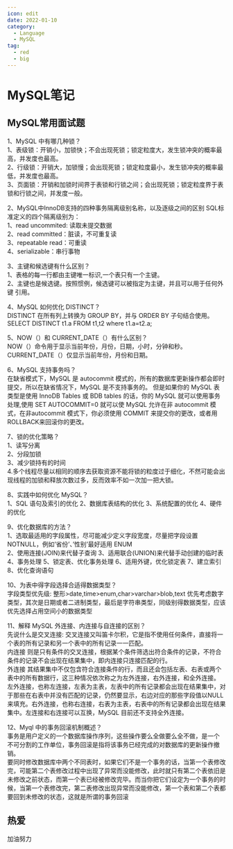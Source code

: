 ```yaml
---
icon: edit
date: 2022-01-10
category:
  - Language
  - MySQL
tag:
  - red
  - big
---
```


# MySQL笔记

## MySQL常用面试题

1、MySQL 中有哪几种锁？  
1、表级锁：开销小，加锁快；不会出现死锁；锁定粒度大，发生锁冲突的概率最高，并发度也最高。  
2、行级锁：开销大，加锁慢；会出现死锁；锁定粒度最小，发生锁冲突的概率最低，并发度也最高。  
3、页面锁：开销和加锁时间界于表锁和行锁之间；会出现死锁；锁定粒度界于表锁和行锁之间，并发度一般。

2、MySQL中InnoDB支持的四种事务隔离级别名称，以及逐级之间的区别
SQL标准定义的四个隔离级别为：  
1、read uncommited: 读取未提交数据  
2、read committed：脏读，不可重复读  
3、repeatable read：可重读  
4、serializable：串行事物  

3、主键和候选键有什么区别？  
1、表格的每一行都由主键唯一标识,一个表只有一个主键。  
2、主键也是候选键。按照惯例，候选键可以被指定为主键，并且可以用于任何外键
引用。    

4、MySQL 如何优化 DISTINCT？  
DISTINCT 在所有列上转换为 GROUP BY，并与 ORDER BY 子句结合使用。
SELECT DISTINCT t1.a FROM t1,t2 where t1.a=t2.a;  

5、NOW（）和 CURRENT_DATE（）有什么区别？  
NOW（）命令用于显示当前年份，月份，日期，小时，分钟和秒。
CURRENT_DATE（）仅显示当前年份，月份和日期。  

6、MySQL 支持事务吗？  
在缺省模式下，MySQL 是 autocommit 模式的，所有的数据库更新操作都会即时
提交，所以在缺省情况下，MySQL 是不支持事务的。
但是如果你的 MySQL 表类型是使用 InnoDB Tables 或 BDB tables 的话，你的
MySQL 就可以使用事务处理,使用 SET AUTOCOMMIT=0 就可以使 MySQL 允许在非 autocommit 模式，在非autocommit 模式下，你必须使用 COMMIT 来提交你的更改，或者用 ROLLBACK来回滚你的更改。  

7、锁的优化策略？  
1、读写分离  
2、分段加锁  
3、减少锁持有的时间  
4.多个线程尽量以相同的顺序去获取资源不能将锁的粒度过于细化，不然可能会出现线程的加锁和释放次数过多，反而效率不如一次加一把大锁。  

8、实践中如何优化 MySQL？  
1、SQL 语句及索引的优化
2、数据库表结构的优化
3、系统配置的优化
4、硬件的优化  

9、优化数据库的方法？  
1、选取最适用的字段属性，尽可能减少定义字段宽度，尽量把字段设置 NOTNULL，例如’省份’、’性别’最好适用 ENUM  
2、使用连接(JOIN)来代替子查询
3、适用联合(UNION)来代替手动创建的临时表
4、事务处理
5、锁定表、优化事务处理
6、适用外键，优化锁定表
7、建立索引
8、优化查询语句  

10、为表中得字段选择合适得数据类型？   
字段类型优先级: 整形>date,time>enum,char>varchar>blob,text
优先考虑数字类型，其次是日期或者二进制类型，最后是字符串类型，同级别得数据类型，应该优先选择占用空间小的数据类型  

11、解释 MySQL 外连接、内连接与自连接的区别？  
先说什么是交叉连接: 交叉连接又叫笛卡尔积，它是指不使用任何条件，直接将一个表的所有记录和另一个表中的所有记录一一匹配。  
内连接 则是只有条件的交叉连接，根据某个条件筛选出符合条件的记录，不符合条件的记录不会出现在结果集中，即内连接只连接匹配的行。  
外连接 其结果集中不仅包含符合连接条件的行，而且还会包括左表、右表或两个
表中的所有数据行，这三种情况依次称之为左外连接，右外连接，和全外连接。  
左外连接，也称左连接，左表为主表，左表中的所有记录都会出现在结果集中，对于那些在右表中并没有匹配的记录，仍然要显示，右边对应的那些字段值以NULL 来填充。右外连接，也称右连接，右表为主表，右表中的所有记录都会出现在结果集中。左连接和右连接可以互换，MySQL 目前还不支持全外连接。  

12、Myql 中的事务回滚机制概述？  
事务是用户定义的一个数据库操作序列，这些操作要么全做要么全不做，是一个
不可分割的工作单位，事务回滚是指将该事务已经完成的对数据库的更新操作撤销。  
要同时修改数据库中两个不同表时，如果它们不是一个事务的话，当第一个表修改完，可能第二个表修改过程中出现了异常而没能修改，此时就只有第二个表依旧是未修改之前状态，而第一个表已经被修改完毕。而当你把它们设定为一个事务的时候，当第一个表修改完，第二表修改出现异常而没能修改，第一个表和第二个表都要回到未修改的状态，这就是所谓的事务回滚

## 热爱

加油努力
  

